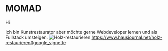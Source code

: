 # MOMAD
Hi 

Ich bin Kunstrestaurator aber möchte gerne Webdeveloper lernen und als Fullstack umsteigen.
![Holz-restaurieren](https://github.com/Momad-Seyfi/MOMAD/assets/163144786/c274256c-06c0-42f4-9f46-e2ee544a61c0)
https://www.hausjournal.net/holz-restaurieren#google_vignette
